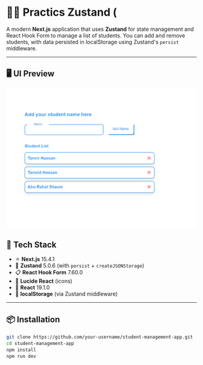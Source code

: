 # 🧑‍🎓  Practics Zustand (

A modern **Next.js** application that uses **Zustand** for state management and React Hook Form to manage a list of students. You can add and remove students, with data persisted in localStorage using Zustand's `persist` middleware.

---

## 🖥️ UI Preview

![Student List UI](./public/zustand.png)


## 🚀 Tech Stack

- ⚛️ **Next.js** 15.4.1
- 🧵 **Zustand** 5.0.6 (with `persist` + `createJSONStorage`)
- 📋 **React Hook Form** 7.60.0
- 🎨 **Lucide React** (icons)
- 🧠 **React** 19.1.0
- 💾 **localStorage** (via Zustand middleware)

---

## 📦 Installation

```bash
git clone https://github.com/your-username/student-management-app.git
cd student-management-app
npm install
npm run dev
